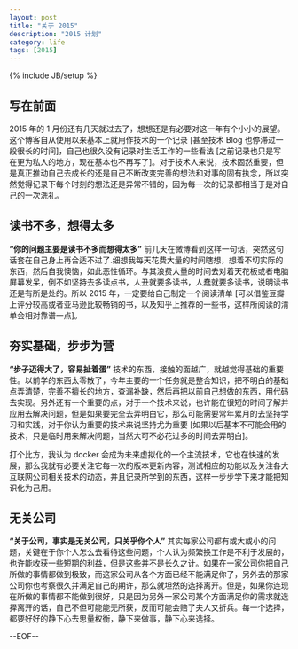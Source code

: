 ```yaml
---
layout: post
title: "关于 2015"
description: "2015 计划"
category: life
tags: [2015]
---
```

{% include JB/setup %}

## 写在前面

2015 年的 1 月份还有几天就过去了，想想还是有必要对这一年有个小小的展望。这个博客自从使用以来基本上就用作技术的一个记录 [甚至技术 Blog 也停滞过一段很长的时间]，自己也很久没有记录对生活工作的一些看法 [之前记录也只是写在更为私人的地方，现在基本也不再写了]。对于技术人来说，技术固然重要，但是真正推动自己去成长的还是自己不断改变完善的想法和对事的固有执念，所以突然觉得记录下每个时刻的想法还是异常不错的，因为每一次的记录都相当于是对自己的一次洗礼。

## 读书不多，想得太多

__“你的问题主要是读书不多而想得太多”__ 前几天在微博看到这样一句话，突然这句话套在自己身上再合适不过了.细想我每天花费大量的时间瞎想，想着不切实际的东西，然后自我懊恼，如此恶性循环。与其浪费大量的时间去对着天花板或者电脑屏幕发呆，倒不如坚持去多读点书，人丑就要多读书，人蠢就要多读书，说明读书还是有所是处的。所以 2015 年，一定要给自己制定一个阅读清单 [可以借鉴豆瓣上评分较高或者亚马逊比较畅销的书，以及知乎上推荐的一些书，这样所阅读的清单会相对靠谱一点]。

## 夯实基础，步步为营

__“步子迈得大了，容易扯着蛋”__ 技术的东西，接触的面越广，就越觉得基础的重要性。以前学的东西太零散了，今年主要的一个任务就是整合知识，把不明白的基础点弄清楚，完善不擅长的地方，查漏补缺，然后再把以前自己想做的东西，用代码去实现。另外还有一个重要的点，对于一个技术来说，也许能在很短的时间了解并应用去解决问题，但是如果要完全去弄明白它，那么可能需要常年累月的去坚持学习和实践，对于你认为重要的技术来说坚持尤为重要 [如果以后基本不可能会用的技术，只是临时用来解决问题，当然大可不必花过多的时间去弄明白]。

打个比方，我认为 docker 会成为未来虚拟化的一个主流技术，它也在快速的发展，那么我就有必要关注它每一次的版本更新内容，测试相应的功能以及关注各大互联网公司相关技术的动态，并且记录所学到的东西，这样一步步学下来才能把知识化为己用。

## 无关公司

__“关于公司，事实是无关公司，只关乎你个人”__ 其实每家公司都有或大或小的问题，关键在于你个人怎么去看待这些问题，个人认为频繁换工作是不利于发展的，也许能收获一些短期的利益，但是这些并不是长久之计。如果在一家公司你把自己所做的事情都做到极致，而这家公司从各个方面已经不能满足你了，另外去的那家公司你也考察很久并满足自己的期许，那么就坦然的选择离开。但是，如果你连现在所做的事情都不能做到很好，只是因为另外一家公司某个方面满足你的需求就选择离开的话，自己不但可能能无所获，反而可能会赔了夫人又折兵。每一个选择，都要好好的静下心去思量权衡，静下来做事，静下心来选择。

--EOF--

